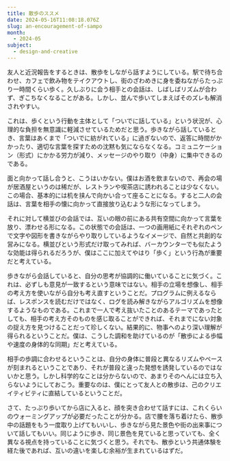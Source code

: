 ```yaml
---
title: 散歩のススメ
date: 2024-05-16T11:08:18.076Z
slug: an-encouragement-of-sampo
month:
  - 2024-05
subject:
  - design-and-creative
---
```

友人と近況報告をするときは、散歩をしながら話すようにしている。駅で待ち合わせ、カフェで飲み物をテイクアウトし、街のざわめきに身を委ねながらたっぷり一時間くらい歩く。久しぶりに会う相手との会話は、しばしばリズムが合わず、ぎこちなくなることがある。しかし、並んで歩いてしまえばそのズレも解消されやすい。

これは、歩くという行動を主体として「ついでに話している」という状況が、心理的な負担を無意識に軽減させているためだと思う。歩きながら話しているとき、言葉はあくまで「ついでに紡がれている」に過ぎないので、返答に時間がかかったり、適切な言葉を探すための沈黙も気にならなくなる。コミュニケーション（形式）にかかる労力が減り、メッセージのやり取り（中身）に集中できるのである。

面と向かって話し合うと、こうはいかない。僕はお酒を飲まないので、再会の場が居酒屋というのは稀だが、レストランや喫茶店に誘われることは少なくない。この場合、基本的には机を挟んで向かい合って座ることになる。すると二人の会話は、言葉を相手の懐に向かって直接放り込むような形になってしまう。

それに対して横並びの会話では、互いの眼の前にある共有空間に向かって言葉を放り、漂わせる形になる。この状態での会話は、一つの画用紙にそれぞれのペンで文字や図形を書きながらやり取りしているようなイメージで、自然と共創的な営みになる。横並びという形式だけ取ってみれば、バーカウンターでも似たような効能は得られるだろうが、僕はここに加えてやはり「歩く」という行為が重要だと考えている。

歩きながら会話していると、自分の思考が協調的に働いていることに気づく。これは、必ずしも意見が一致するという意味ではない。相手の立場を想像し、相手の考え方を使いながら自分も考え直すということだ。プログラムに例えるならば、レスポンスを読むだけではなく、ログを読み解きながらアルゴリズムを想像するようなものである。これまで一人で考え抜いたことのあるテーマであったとしても、相手の考え方そのものを感じ取ることができれば、それまでにない対象の捉え方を見つけることだって珍しくない。結果的に、物事へのより深い理解が得られるということだ。僕は、こうした調和を助けているのが「散歩による歩幅や速度の身体的な同期」だと考えている。

相手の歩調に合わせるということは、自分の身体に普段と異なるリズムやペースが刻まれるということであり、それが普段と違った発想を誘発しているのではないかと思う。しかし科学的なことは分からないので、あまりそのへんには立ち入らないようにしておこう。重要なのは、僕にとって友人との散歩は、己のクリエイティビティに直結しているということだ。

さて、たっぷり歩いてから店に入ると、顔を突き合わせて話すには、これくらいのウォーミングアップが必要だったことが分かる。店で腰を落ち着けたら、散歩中の話題をもう一度取り上げてもいいし、歩きながら見た景色や街の出来事について話してもいい。同じように歩き、同じ景色を見ていると思っていても、全く異なる視点を持っていることに気づくと思う。それでも、散歩という共通体験を経た後であれば、互いの違いを楽しむ余裕が生まれているはずだ。